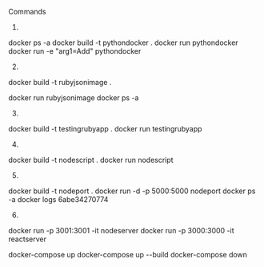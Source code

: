 
Commands

1.
docker ps -a
docker build -t pythondocker .
docker run pythondocker
docker run -e "arg1=Add" pythondocker

2.
docker build -t rubyjsonimage .

docker run rubyjsonimage
docker ps -a


3.
docker build -t testingrubyapp .
docker run testingrubyapp

4.
docker build -t nodescript .
docker run nodescript



5.
docker build -t nodeport .
docker run -d -p 5000:5000 nodeport
docker ps -a
docker logs 6abe34270774


6.
docker run -p 3001:3001 -it nodeserver
docker run -p 3000:3000 -it reactserver

docker-compose up
docker-compose up --build
docker-compose down